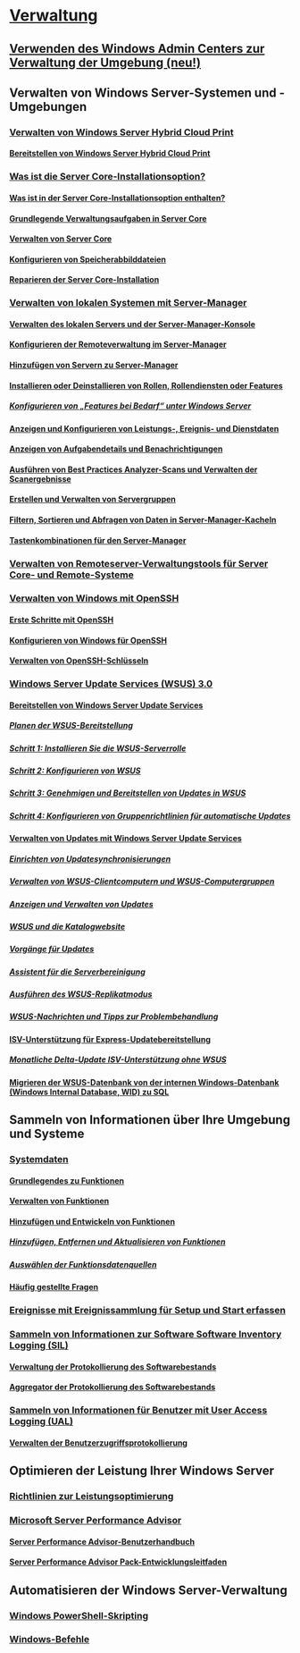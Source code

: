 # [Verwaltung](manage-windows-server.md)
## [Verwenden des Windows Admin Centers zur Verwaltung der Umgebung (neu!)](../manage/windows-admin-center/overview.md)
## Verwalten von Windows Server-Systemen und -Umgebungen
### [Verwalten von Windows Server Hybrid Cloud Print](hybrid-cloud-print/hybrid-cloud-print-overview.md)
#### [Bereitstellen von Windows Server Hybrid Cloud Print](hybrid-cloud-print/hybrid-cloud-print-deploy.md)
### [Was ist die Server Core-Installationsoption?](server-core/what-is-server-core.md)
#### [Was ist in der Server Core-Installationsoption enthalten?](server-core/server-core-roles-and-services.md)
#### [Grundlegende Verwaltungsaufgaben in Server Core](server-core/server-core-administer.md)
#### [Verwalten von Server Core](server-core/server-core-manage.md)
#### [Konfigurieren von Speicherabbilddateien](server-core/server-core-memory-dump.md)
#### [Reparieren der Server Core-Installation](server-core/server-core-servicing.md)
### [Verwalten von lokalen Systemen mit Server-Manager](server-manager/server-manager.md)
#### [Verwalten des lokalen Servers und der Server-Manager-Konsole](server-manager/manage-the-local-server-and-the-server-manager-console.md)
#### [Konfigurieren der Remoteverwaltung im Server-Manager](server-manager/configure-remote-management-in-server-manager.md)
#### [Hinzufügen von Servern zu Server-Manager](server-manager/add-servers-to-server-manager.md)
#### [Installieren oder Deinstallieren von Rollen, Rollendiensten oder Features](server-manager/install-or-uninstall-roles-role-services-or-features.md)
##### [Konfigurieren von „Features bei Bedarf“ unter Windows Server](server-manager/configure-features-on-demand-in-windows-server.md)
#### [Anzeigen und Konfigurieren von Leistungs-, Ereignis- und Dienstdaten](server-manager/view-and-configure-performance-event-and-service-data.md)
#### [Anzeigen von Aufgabendetails und Benachrichtigungen](server-manager/view-task-details-and-notifications.md)
#### [Ausführen von Best Practices Analyzer-Scans und Verwalten der Scanergebnisse](server-manager/run-best-practices-analyzer-scans-and-manage-scan-results.md)
#### [Erstellen und Verwalten von Servergruppen](server-manager/create-and-manage-server-groups.md)
#### [Filtern, Sortieren und Abfragen von Daten in Server-Manager-Kacheln](server-manager/filter-sort-and-query-data-in-server-manager-tiles.md)
#### [Tastenkombinationen für den Server-Manager](server-manager/keyboard-shortcuts-for-server-manager.md)
### [Verwalten von Remoteserver-Verwaltungstools für Server Core- und Remote-Systeme](../remote/remote-server-administration-tools.md)
### [Verwalten von Windows mit OpenSSH](OpenSSH/OpenSSH_Overview.md)
#### [Erste Schritte mit OpenSSH](OpenSSH/OpenSSH_Install_FirstUse.md)
#### [Konfigurieren von Windows für OpenSSH](OpenSSH/OpenSSH_Server_Configuration.md)
#### [Verwalten von OpenSSH-Schlüsseln](OpenSSH/OpenSSH_KeyManagement.md)
### [Windows Server Update Services (WSUS) 3.0](windows-server-update-services/get-started/windows-server-update-services-wsus.md)
#### [Bereitstellen von Windows Server Update Services](windows-server-update-services/deploy/deploy-windows-server-update-services.md)
##### [Planen der WSUS-Bereitstellung](windows-server-update-services/plan/plan-your-wsus-deployment.md)
##### [Schritt 1: Installieren Sie die WSUS-Serverrolle](windows-server-update-services/deploy/1-install-the-wsus-server-role.md)
##### [Schritt 2: Konfigurieren von WSUS](windows-server-update-services/deploy/2-configure-wsus.md)
##### [Schritt 3: Genehmigen und Bereitstellen von Updates in WSUS](windows-server-update-services/deploy/3-approve-and-deploy-updates-in-wsus.md)
##### [Schritt 4: Konfigurieren von Gruppenrichtlinien für automatische Updates](windows-server-update-services/deploy/4-configure-group-policy-settings-for-automatic-updates.md)
#### [Verwalten von Updates mit Windows Server Update Services](windows-server-update-services/manage/update-management-with-windows-server-update-services.md)
##### [Einrichten von Updatesynchronisierungen](windows-server-update-services/manage/setting-up-update-synchronizations.md)
##### [Verwalten von WSUS-Clientcomputern und WSUS-Computergruppen](windows-server-update-services/manage/managing-wsus-client-computers-and-wsus-computer-groups.md)
##### [Anzeigen und Verwalten von Updates](windows-server-update-services/manage/viewing-and-managing-updates.md)
##### [WSUS und die Katalogwebsite](windows-server-update-services/manage/wsus-and-the-catalog-site.md)
##### [Vorgänge für Updates](windows-server-update-services/manage/updates-operations.md)
##### [Assistent für die Serverbereinigung](windows-server-update-services/manage/the-server-cleanup-wizard.md)
##### [Ausführen des WSUS-Replikatmodus](windows-server-update-services/manage/running-wsus-replica-mode.md)
##### [WSUS-Nachrichten und Tipps zur Problembehandlung](windows-server-update-services/manage/wsus-messages-and-troubleshooting-tips.md)
#### [ISV-Unterstützung für Express-Updatebereitstellung](windows-server-update-services/deploy/express-update-delivery-isv-support.md)
##### [Monatliche Delta-Update ISV-Unterstützung ohne WSUS](windows-server-update-services/deploy/monthly-delta-update-isv-support-without-WSUS.md)
#### [Migrieren der WSUS-Datenbank von der internen Windows-Datenbank (Windows Internal Database, WID) zu SQL](windows-server-update-services/manage/wid-to-sql-migration.md)

## Sammeln von Informationen über Ihre Umgebung und Systeme
### [Systemdaten](..\manage\system-insights\overview.md)
#### [Grundlegendes zu Funktionen](..\manage\system-insights\understanding-capabilities.md)
#### [Verwalten von Funktionen](..\manage\system-insights\managing-capabilities.md)
#### [Hinzufügen und Entwickeln von Funktionen](..\manage\system-insights\adding-and-developing-capabilities.md)
##### [Hinzufügen, Entfernen und Aktualisieren von Funktionen](..\manage\system-insights\add-remove-update-capabilities.md)
##### [Auswählen der Funktionsdatenquellen](..\manage\system-insights\data-sources.md)
#### [Häufig gestellte Fragen](..\manage\system-insights\faq.md)
### [Ereignisse mit Ereignissammlung für Setup und Start erfassen](Get-started-with-Setup-and-Boot-Event-Collection.md)
### [Sammeln von Informationen zur Software Software Inventory Logging (SIL)](software-inventory-logging/get-started-with-software-inventory-logging.md)
#### [Verwaltung der Protokollierung des Softwarebestands](software-inventory-logging/manage-software-inventory-logging.md)
#### [Aggregator der Protokollierung des Softwarebestands](software-inventory-logging/software-inventory-logging-aggregator.md)
### [Sammeln von Informationen für Benutzer mit User Access Logging (UAL)](user-access-logging/get-started-with-user-access-logging.md)
#### [Verwalten der Benutzerzugriffsprotokollierung](user-access-logging/manage-user-access-logging.md)

## Optimieren der Leistung Ihrer Windows Server
### [Richtlinien zur Leistungsoptimierung](performance-tuning/index.md) 
### [Microsoft Server Performance Advisor](server-performance-advisor/microsoft-server-performance-advisor.md)
#### [Server Performance Advisor-Benutzerhandbuch](server-performance-advisor/server-performance-advisor-users-guide.md)
#### [Server Performance Advisor Pack-Entwicklungsleitfaden](server-performance-advisor/server-performance-advisor-pack-development-guide.md)

## Automatisieren der Windows Server-Verwaltung
### [Windows PowerShell-Skripting](/powershell/scripting/powershell-scripting?view=powershell-5.1)
### [Windows-Befehle](windows-commands/windows-commands.md)